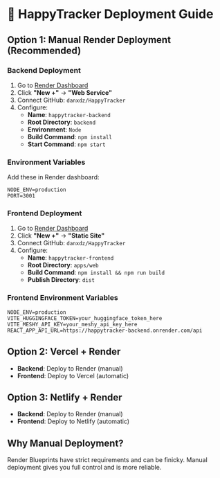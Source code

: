 # 🚀 HappyTracker Deployment Guide

## Option 1: Manual Render Deployment (Recommended)

### Backend Deployment
1. Go to [Render Dashboard](https://dashboard.render.com)
2. Click **"New +"** → **"Web Service"**
3. Connect GitHub: `danxdz/HappyTracker`
4. Configure:
   - **Name**: `happytracker-backend`
   - **Root Directory**: `backend`
   - **Environment**: `Node`
   - **Build Command**: `npm install`
   - **Start Command**: `npm start`

### Environment Variables
Add these in Render dashboard:
```
NODE_ENV=production
PORT=3001
```

### Frontend Deployment
1. Go to [Render Dashboard](https://dashboard.render.com)
2. Click **"New +"** → **"Static Site"**
3. Connect GitHub: `danxdz/HappyTracker`
4. Configure:
   - **Name**: `happytracker-frontend`
   - **Root Directory**: `apps/web`
   - **Build Command**: `npm install && npm run build`
   - **Publish Directory**: `dist`

### Frontend Environment Variables
```
NODE_ENV=production
VITE_HUGGINGFACE_TOKEN=your_huggingface_token_here
VITE_MESHY_API_KEY=your_meshy_api_key_here
REACT_APP_API_URL=https://happytracker-backend.onrender.com/api
```

## Option 2: Vercel + Render
- **Backend**: Deploy to Render (manual)
- **Frontend**: Deploy to Vercel (automatic)

## Option 3: Netlify + Render
- **Backend**: Deploy to Render (manual)
- **Frontend**: Deploy to Netlify (automatic)

## Why Manual Deployment?
Render Blueprints have strict requirements and can be finicky. Manual deployment gives you full control and is more reliable.
